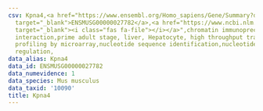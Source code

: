 ```yaml
---
csv: Kpna4,<a href="https://www.ensembl.org/Homo_sapiens/Gene/Summary?db=core;g=ENSMUSG00000027782"
  target="_blank">ENSMUSG00000027782</a>,<a href="https://www.ncbi.nlm.nih.gov/pubmed/23834426"
  target="_blank"><i class="fas fa-file"></i></a>",chromatin immunoprecipitation assay,direct
  interaction,prime adult stage, liver, Hepatocyte, high throughput transcription
  profiling by microarray,nucleotide sequence identification,nucleotide sequence identification,transcriptional
  regulation,
data_alias: Kpna4
data_id: ENSMUSG00000027782
data_numevidence: 1
data_species: Mus musculus
data_taxid: '10090'
title: Kpna4
---
```

